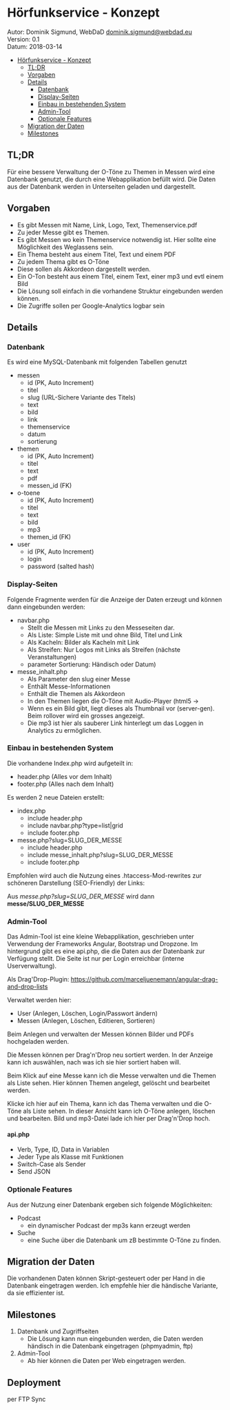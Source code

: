 # Hörfunkservice - Konzept

Autor: Dominik Sigmund, WebDaD <dominik.sigmund@webdad.eu>  
Version: 0.1  
Datum: 2018-03-14  


<!-- TOC -->

- [Hörfunkservice - Konzept](#hörfunkservice---konzept)
  - [TL;DR](#tldr)
  - [Vorgaben](#vorgaben)
  - [Details](#details)
    - [Datenbank](#datenbank)
    - [Display-Seiten](#display-seiten)
    - [Einbau in bestehenden System](#einbau-in-bestehenden-system)
    - [Admin-Tool](#admin-tool)
    - [Optionale Features](#optionale-features)
  - [Migration der Daten](#migration-der-daten)
  - [Milestones](#milestones)

<!-- /TOC -->

## TL;DR

Für eine bessere Verwaltung der O-Töne zu Themen in Messen wird eine Datenbank genutzt, die durch eine Webapplikation befüllt wird. Die Daten aus der Datenbank werden in Unterseiten geladen und dargestellt.

## Vorgaben

* Es gibt Messen mit Name, Link, Logo, Text, Themenservice.pdf
* Zu jeder Messe gibt es Themen.
* Es gibt Messen wo kein Themenservice notwendig ist. Hier sollte eine Möglichkeit des Weglassens sein. 
* Ein Thema besteht aus einem Titel, Text und einem PDF
* Zu jedem Thema gibt es O-Töne
* Diese sollen als Akkordeon dargestellt werden.
* Ein O-Ton besteht aus einem Titel, einem Text, einer mp3 und evtl einem Bild
* Die Lösung soll einfach in die vorhandene Struktur eingebunden werden können.
* Die Zugriffe sollen per Google-Analytics logbar sein

## Details

### Datenbank

Es wird eine MySQL-Datenbank mit folgenden Tabellen genutzt

* messen
	* id (PK, Auto Increment)
	* titel
	* slug (URL-Sichere Variante des Titels)
	* text
	* bild
	* link
	* themenservice
	* datum
	* sortierung
* themen
	* id (PK, Auto Increment)
	* titel
	* text
	* pdf
	* messen_id (FK)
* o-toene
	* id (PK, Auto Increment)
	* titel
	* text
	* bild
	* mp3
	* themen_id (FK)
* user
	* id (PK, Auto Increment)
	* login
	* password (salted hash)

### Display-Seiten

Folgende Fragmente werden für die Anzeige der Daten erzeugt und können dann eingebunden werden:

* navbar.php
	* Stellt die Messen mit Links zu den Messeseiten dar.
	* Als Liste: Simple Liste mit und ohne Bild, Titel und Link
	* Als Kacheln: Bilder als Kacheln mit Link
	* Als Streifen: Nur Logos mit Links als Streifen (nächste Veranstaltungen)
	* parameter Sortierung: Händisch oder Datum)
* messe_inhalt.php
	* Als Parameter den slug einer Messe
	* Enthält Messe-Informationen
	* Enthält die Themen als Akkordeon
	* In den Themen liegen die O-Töne mit Audio-Player (html5 -> <audio>)
	* Wenn es ein Bild gibt, liegt dieses als Thumbnail vor (server-gen). Beim rollover wird ein grosses angezeigt.
	* Die mp3 ist hier als sauberer Link hinterlegt um das Loggen in Analytics zu ermöglichen.

### Einbau in bestehenden System

Die vorhandene Index.php wird aufgeteilt in:  

* header.php (Alles vor dem Inhalt)  
* footer.php (Alles nach dem Inhalt)  

Es werden 2 neue Dateien erstellt:  

* index.php
	* include header.php
	* include navbar.php?type=list|grid
	* include footer.php
* messe.php?slug=SLUG_DER_MESSE
	* include header.php
	* include messe_inhalt.php?slug=SLUG_DER_MESSE
	* include footer.php

Empfohlen wird auch die Nutzung eines .htaccess-Mod-rewrites zur schöneren Darstellung (SEO-Friendly) der Links:

Aus *messe.php?slug=SLUG_DER_MESSE* wird dann **messe/SLUG_DER_MESSE**

### Admin-Tool

Das Admin-Tool ist eine kleine Webapplikation, geschrieben unter Verwendung der Frameworks Angular, Bootstrap und Dropzone.
Im hintergrund gibt es eine api.php, die die Daten aus der Datenbank zur Verfügung stellt.
Die Seite ist nur per Login erreichbar (interne Userverwaltung).

Als Drag'Drop-Plugin: https://github.com/marceljuenemann/angular-drag-and-drop-lists

Verwaltet werden hier:
* User (Anlegen, Löschen, Login/Passwort ändern)
* Messen (Anlegen, Löschen, Editieren, Sortieren)

Beim Anlegen und verwalten der Messen können Bilder und PDFs hochgeladen werden.

Die Messen können per Drag'n'Drop neu sortiert werden.
In der Anzeige kann ich auswählen, nach was ich sie hier sortiert haben will.

Beim Klick auf eine Messe kann ich die Messe verwalten und die Themen als Liste sehen.
Hier können Themen angelegt, gelöscht und bearbeitet werden.

Klicke ich hier auf ein Thema, kann ich das Thema verwalten und die O-Töne als Liste sehen.
In dieser Ansicht kann ich O-Töne anlegen, löschen und bearbeiten.
Bild und mp3-Datei lade ich hier per Drag'n'Drop hoch.

#### api.php

* Verb, Type, ID, Data in Variablen
* Jeder Type als Klasse mit Funktionen
* Switch-Case als Sender
* Send JSON

### Optionale Features

Aus der Nutzung einer Datenbank ergeben sich folgende Möglichkeiten:

* Podcast
	* ein dynamischer Podcast der mp3s kann erzeugt werden
* Suche
	* eine Suche über die Datenbank um zB bestimmte O-Töne zu finden.


## Migration der Daten

Die vorhandenen Daten können Skript-gesteuert oder per Hand in die Datenbank eingetragen werden.
Ich empfehle hier die händische Variante, da sie effizienter ist.

## Milestones

1. Datenbank und Zugriffseiten
	* Die Lösung kann nun eingebunden werden, die Daten werden händisch in die Datenbank eingetragen (phpmyadmin, ftp)
2. Admin-Tool
	* Ab hier können die Daten per Web eingetragen werden.

## Deployment

per FTP Sync